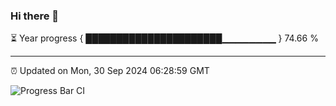 ### Hi there 👋

⏳ Year progress { ██████████████████████▁▁▁▁▁▁▁▁ } 74.66 %

---

⏰ Updated on Mon, 30 Sep 2024 06:28:59 GMT

![Progress Bar CI](https://github.com/liununu/liununu/workflows/Progress%20Bar%20CI/badge.svg)
